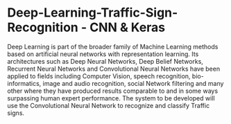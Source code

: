# Deep-Learning-Traffic-Sign-Recognition - CNN & Keras
Deep Learning is part of the broader family of Machine Learning methods based on artificial neural networks with representation learning. Its architectures such as Deep Neural Networks, Deep Belief Networks, Recurrent Neural Networks and Convolutional Neural Networks have been applied to fields including Computer Vision, speech recognition, bio-informatics, image and audio recognition, social Network filtering and many other where they have produced results comparable to and in some ways surpassing human expert performance. The system to be developed will use the Convolutional Neural Network to recognize and classify Traffic signs.
